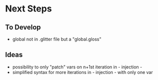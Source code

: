 Next Steps
===========

To Develop
-----------
- global not in .glitter file but a "global.gloss"

Ideas
------------
- possibility to only "patch" vars on n+1st iteration in - injection -
- simplified syntax for more iterations in - injection - with only one var